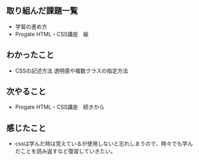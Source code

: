 ## 取り組んだ課題一覧
  - 学習の進め方
  - Progate HTML・CSS講座　級
## わかったこと
  - CSSの記述方法
    透明感や複数クラスの指定方法
## 次やること
  - Progate HTML・CSS講座　続きから
## 感じたこと
- cssは学んだ時は覚えているが使用しないと忘れしまうので、時々でも学んだことを読み返すなど復習していきたい。
